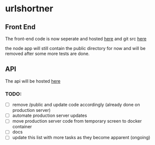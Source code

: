 # urlshortner

## Front End
The front-end code is now seperate and hosted [here](https://url.sanic.ca) and git src [here](https://github.com/persa188/url-shortener-frontend)  

the node app will still contain the public directory for now and will be removed after some more tests are done.

## API
The api will be hosted [here](https://api2.sanic.ca)

### TODO:
- [ ] remove /public and update code accordingly  (already done on production server)
- [ ] automate production server updates
- [ ] move production server code from temporary screen to docker container
- [ ] docs
- [ ] update this list with more tasks as they become apparent (ongoing)
